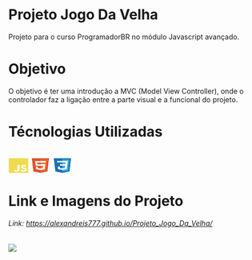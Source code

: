 # Projeto Jogo Da Velha

Projeto para o curso ProgramadorBR no módulo Javascript avançado.<br>

# Objetivo

O objetivo é ter uma introdução a MVC (Model View Controller), onde o controlador faz a ligação entre a parte visual e a funcional do projeto.<br>

# Técnologias Utilizadas

<div style="display: inline_block"><br>
  <img align="center" alt="ale-Js" height="30" width="40" src="https://raw.githubusercontent.com/devicons/devicon/master/icons/javascript/javascript-plain.svg">
  <img align="center" alt="ale-HTML" height="30" width="40" src="https://raw.githubusercontent.com/devicons/devicon/master/icons/html5/html5-original.svg">
  <img align="center" alt="ale-CSS" height="30" width="40" src="https://raw.githubusercontent.com/devicons/devicon/master/icons/css3/css3-original.svg"><br>

# Link e Imagens do Projeto
 
  <i>Link: https://alexandrejs777.github.io/Projeto_Jogo_Da_Velha/</i>
<br>  
  
  <div style="display: inline_block"><br>
    <img align="center" width:"70px" src="https://user-images.githubusercontent.com/85634326/135137834-547bc84b-7934-4ce8-bd1b-ba22e258c629.png">
  </div>                                                                                                                                     

